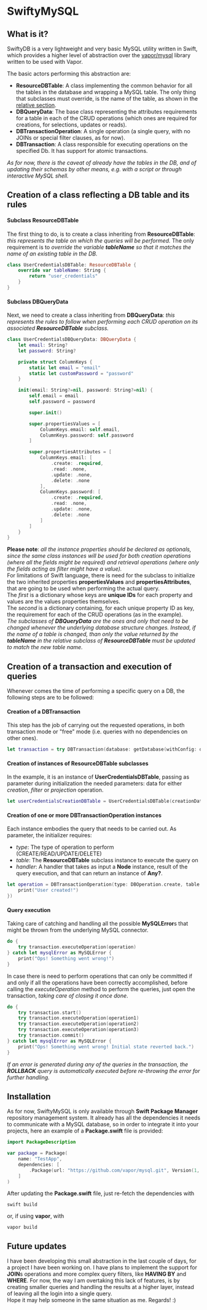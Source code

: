 # SwiftyMySQL

## What is it?

SwiftyDB is a very lightweight and very basic MySQL utility written in Swift, which provides a higher level of abstraction over the [vapor/mysql](https://github.com/vapor/mysql) library written to be used with Vapor.

The basic actors performing this abstraction are:
- **ResourceDBTable**: A class implementing the common behavior for all the tables in the database and wrapping a MySQL table. The only thing that subclasses must override, is the name of the table, as shown in the [relative section](#ResourceDBTableSubclass).
- **DBQueryData**: The base class representing the attributes requirements for a table in each of the CRUD operations (which ones are required for creations, for selections, updates or reads).
- **DBTransactionOperation**: A single operation (a single query, with no JOINs or special filter clauses, as for now).
- **DBTransaction**: A class responsible for executing operations on the specified Db. It has support for atomic transactions.

*As for now, there is the caveat of already have the tables in the DB, and  of updating their schemas by other means, e.g. with a script or through interactive MySQL shell.*

## Creation of a class reflecting a DB table and its rules

#### <a name="ResourceDBTableSubclass"></a>Subclass **ResourceDBTable**
The first thing to do, is to create a class inheriting from **ResourceDBTable**: *this represents the table on which the queries will be performed.* The only requirement is to *override the variable **tableName** so that it matches the name of an existing table in the DB.*
```swift
class UserCredentialsDBTable: ResourceDBTable {
    override var tableName: String {
        return "user_credentials"
    }
}
```

#### Subclass **DBQueryData**
Next, we need to create a class inheriting from **DBQueryData**: *this represents the rules to follow when performing each CRUD operation on its associated **ResourceDBTable** subclass.*<br>
```swift
class UserCredentialsDBQueryData: DBQueryData {
    let email: String?
    let password: String?

    private struct ColumnKeys {
        static let email = "email"
        static let customPassword = "password"
    }

    init(email: String?=nil, password: String?=nil) {
        self.email = email
        self.password = password

        super.init()

        super.propertiesValues = [
            ColumnKeys.email: self.email,
            ColumnKeys.password: self.password
        ]

        super.propertiesAttributes = [
            ColumnKeys.email: [
                .create: .required,
                .read: .none,
                .update: .none,
                .delete: .none
            ],
            ColumnKeys.password: [
                .create: .required,
                .read: .none,
                .update: .none,
                .delete: .none
            ]
        ]
    }
}
```
**Please note**: *all the instance properties should be declared as optionals, since the same class instances will be used for both *creation* operations (where all the fields might be required) and *retrieval* operations (where only the fields acting as filter might have a value).*<br>
For limitations of Swift language, there is need for the subclass to initialize the two inherited properties **propertiesValues** and **propertiesAttributes**, that are going to be used when performing the actual query.<br>
The *first* is a dictionary whose keys are **unique IDs** for each property and values are the values properties themselves.<br>
The *second* is a dictionary containing, for each unique property ID as key, the requirement for each of the CRUD operations (as in the example).<br>
*The subclasses of **DBQueryData** are the ones and only that need to be changed whenever the underlying database structure changes. Instead, if the name of a table is changed, than only the value returned by the **tableName** in the relative subclass of **ResourceDBTable** must be updated to match the new table name.*

## Creation of a transaction and execution of queries

Whenever comes the time of performing a specific query on a DB, the following steps are to be followed:

#### Creation of a **DBTransaction**
This step has the job of carrying out the requested operations, in both transaction mode or "free" mode (i.e. queries with no dependencies on other ones).
```swift
let transaction = try DBTransaction(database: getDatabase(withConfig: droplet.config))
```
#### Creation of instances of **ResourceDBTable** subclasses
In the example, it is an instance of **UserCredentialsDBTable**, passing as parameter during initialization the needed parameters: data for either *creation*, *filter* or *projection* operation.
```swift
let userCredentialsCreationDBTable = UserCredentialsDBTable(creationData: UserCredentialsDBQueryData(email: "test_email@test.com", password: "test_pass")
```

#### Creation of one or more **DBTransactionOperation** instances
Each instance embodies the query that needs to be carried out. As parameter, the initializer requires:
+ *type*: The type of operation to perform (CREATE/READ/UPDATE/DELETE)
+ *table*: The **ResourceDBTable** subclass instance to execute the query on
+ *handler*: A handler that takes as input a **Node** instance, result of the query execution, and that can return an instance of **Any?**.
```swift
let operation = DBTransactionOperation(type: DBOperation.create, table: userCredentialsDBTable, handler: { _ in
    print("User created!")
})
```

#### Query execution
Taking care of catching and handling all the possible **MySQLError**s that might be thrown from the underlying MySQL connector.
```swift
do {
    try transaction.executeOperation(operation)
} catch let mysqlError as MySQLError {
    print("Ops! Something went wrong!")
}
```

In case there is need to perform operations that can only be committed if and only if all the operations have been correctly accomplished, before calling the *executeOperation* method to perform the queries, just open the transaction, *taking care of closing it once done*.
```swift
do {
    try transaction.start()
    try transaction.executeOperation(operation1)
    try transaction.executeOperation(operation2)
    try transaction.executeOperation(operation3)
    try transaction.commit()
} catch let mysqlError as MySQLError {
    print("Ops! Something went wrong! Initial state reverted back.")
}
```
*If an error is generated during any of the queries in the transaction,
the **ROLLBACK** query is automatically executed before re-throwing the error for further handling.*

## Installation

As for now, SwiftyMySQL is only available through **Swift Package Manager** repository management system. It already has all the dependencies it needs to communicate with a MySQL database, so in order to integrate it into your projects, here an example of a **Package.swift** file is provided:

```swift
import PackageDescription

var package = Package(
    name: "TestApp",
    dependencies: [
        .Package(url: "https://github.com/vapor/mysql.git", Version(1, 2, 0))
    ]
)
```

After updating the **Package.swift** file, just re-fetch the dependencies with
```
swift build
```

or, if using **vapor**, with
```
vapor build
```

## Future updates

I have been developing this small abstraction in the last couple of days, for a project I have been working on. I have plans to implement the support for **JOIN**s operations and more complex query filters, like **HAVING BY** and **WHERE**. For now, the way I am overtaking this lack of features, is by creating smaller queries and handling the results at a higher layer, instead of leaving all the login into a single query.<br>
Hope it may help someone in the same situation as me. Regards! :)
